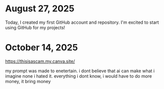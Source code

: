 # August 27, 2025

Today, I created my first GitHub account and repository. I'm excited to start using GitHub for my projects!

# October 14, 2025
https://thisisascam.my.canva.site/

my prompt was made to enetertain.
i dont believe that ai can make what i imagine 
none i hated it.
everything
i dont know, i would  have to do more
money, it bring money
